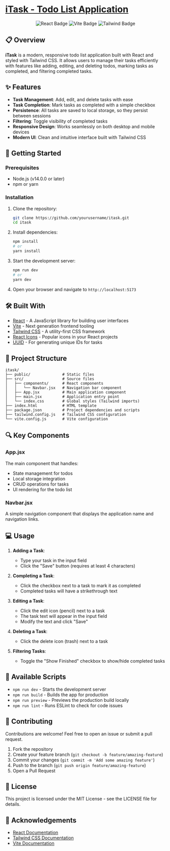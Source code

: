 # [iTask - Todo List Application](https://todos-plum-seven.vercel.app/)

<div align="center">
  <img src="https://img.shields.io/badge/React-18.2.0-61DAFB?style=for-the-badge&logo=react&logoColor=white" alt="React Badge"/>
  <img src="https://img.shields.io/badge/Vite-5.1.0-646CFF?style=for-the-badge&logo=vite&logoColor=white" alt="Vite Badge"/>
  <img src="https://img.shields.io/badge/TailwindCSS-3.4.1-38B2AC?style=for-the-badge&logo=tailwind-css&logoColor=white" alt="Tailwind Badge"/>
</div>



## 📋 Overview

**iTask** is a modern, responsive todo list application built with React and styled with Tailwind CSS. It allows users to manage their tasks efficiently with features like adding, editing, and deleting todos, marking tasks as completed, and filtering completed tasks.

## ✨ Features

- **Task Management**: Add, edit, and delete tasks with ease
- **Task Completion**: Mark tasks as completed with a simple checkbox
- **Persistence**: All tasks are saved to local storage, so they persist between sessions
- **Filtering**: Toggle visibility of completed tasks
- **Responsive Design**: Works seamlessly on both desktop and mobile devices
- **Modern UI**: Clean and intuitive interface built with Tailwind CSS

## 🚀 Getting Started

### Prerequisites

- Node.js (v14.0.0 or later)
- npm or yarn

### Installation

1. Clone the repository:
   ```bash
   git clone https://github.com/yourusername/itask.git
   cd itask
   ```

2. Install dependencies:
   ```bash
   npm install
   # or
   yarn install
   ```

3. Start the development server:
   ```bash
   npm run dev
   # or
   yarn dev
   ```

4. Open your browser and navigate to `http://localhost:5173`

## 🛠️ Built With

- [React](https://reactjs.org/) - A JavaScript library for building user interfaces
- [Vite](https://vitejs.dev/) - Next generation frontend tooling
- [Tailwind CSS](https://tailwindcss.com/) - A utility-first CSS framework
- [React Icons](https://react-icons.github.io/react-icons/) - Popular icons in your React projects
- [UUID](https://github.com/uuidjs/uuid) - For generating unique IDs for tasks

## 📁 Project Structure

```
itask/
├── public/              # Static files
├── src/                 # Source files
│   ├── components/      # React components
│   │   └── Navbar.jsx   # Navigation bar component
│   ├── App.jsx          # Main application component
│   ├── main.jsx         # Application entry point
│   └── index.css        # Global styles (Tailwind imports)
├── index.html           # HTML template
├── package.json         # Project dependencies and scripts
├── tailwind.config.js   # Tailwind CSS configuration
└── vite.config.js       # Vite configuration
```

## 🔍 Key Components

### App.jsx
The main component that handles:
- State management for todos
- Local storage integration
- CRUD operations for tasks
- UI rendering for the todo list

### Navbar.jsx
A simple navigation component that displays the application name and navigation links.

## 💻 Usage

1. **Adding a Task**:
   - Type your task in the input field
   - Click the "Save" button (requires at least 4 characters)

2. **Completing a Task**:
   - Click the checkbox next to a task to mark it as completed
   - Completed tasks will have a strikethrough text

3. **Editing a Task**:
   - Click the edit icon (pencil) next to a task
   - The task text will appear in the input field
   - Modify the text and click "Save"

4. **Deleting a Task**:
   - Click the delete icon (trash) next to a task

5. **Filtering Tasks**:
   - Toggle the "Show Finished" checkbox to show/hide completed tasks

## 🔧 Available Scripts

- `npm run dev` - Starts the development server
- `npm run build` - Builds the app for production
- `npm run preview` - Previews the production build locally
- `npm run lint` - Runs ESLint to check for code issues

## 🤝 Contributing

Contributions are welcome! Feel free to open an issue or submit a pull request.

1. Fork the repository
2. Create your feature branch (`git checkout -b feature/amazing-feature`)
3. Commit your changes (`git commit -m 'Add some amazing feature'`)
4. Push to the branch (`git push origin feature/amazing-feature`)
5. Open a Pull Request

## 📄 License

This project is licensed under the MIT License - see the LICENSE file for details.

## 🙏 Acknowledgements

- [React Documentation](https://reactjs.org/docs/getting-started.html)
- [Tailwind CSS Documentation](https://tailwindcss.com/docs)
- [Vite Documentation](https://vitejs.dev/guide/)
